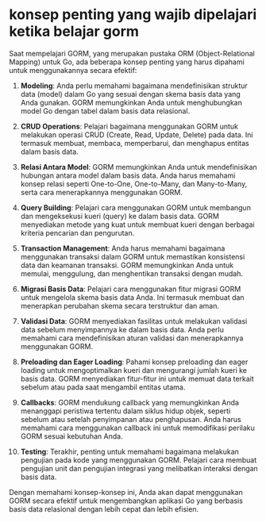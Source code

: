 # konsep penting yang wajib dipelajari ketika belajar gorm

Saat mempelajari GORM, yang merupakan pustaka ORM (Object-Relational Mapping) untuk Go, ada beberapa konsep penting yang harus dipahami untuk menggunakannya secara efektif:

1. **Modeling**: Anda perlu memahami bagaimana mendefinisikan struktur data (model) dalam Go yang sesuai dengan skema basis data yang Anda gunakan. GORM memungkinkan Anda untuk menghubungkan model Go dengan tabel dalam basis data relasional.

2. **CRUD Operations**: Pelajari bagaimana menggunakan GORM untuk melakukan operasi CRUD (Create, Read, Update, Delete) pada data. Ini termasuk membuat, membaca, memperbarui, dan menghapus entitas dalam basis data.

3. **Relasi Antara Model**: GORM memungkinkan Anda untuk mendefinisikan hubungan antara model dalam basis data. Anda harus memahami konsep relasi seperti One-to-One, One-to-Many, dan Many-to-Many, serta cara menerapkannya menggunakan GORM.

4. **Query Building**: Pelajari cara menggunakan GORM untuk membangun dan mengeksekusi kueri (query) ke dalam basis data. GORM menyediakan metode yang kuat untuk membuat kueri dengan berbagai kriteria pencarian dan pengurutan.

5. **Transaction Management**: Anda harus memahami bagaimana menggunakan transaksi dalam GORM untuk memastikan konsistensi data dan keamanan transaksi. GORM memungkinkan Anda untuk memulai, menggulung, dan menghentikan transaksi dengan mudah.

6. **Migrasi Basis Data**: Pelajari cara menggunakan fitur migrasi GORM untuk mengelola skema basis data Anda. Ini termasuk membuat dan menerapkan perubahan skema secara terstruktur dan aman.

7. **Validasi Data**: GORM menyediakan fasilitas untuk melakukan validasi data sebelum menyimpannya ke dalam basis data. Anda perlu memahami cara mendefinisikan aturan validasi dan menerapkannya menggunakan GORM.

8. **Preloading dan Eager Loading**: Pahami konsep preloading dan eager loading untuk mengoptimalkan kueri dan mengurangi jumlah kueri ke basis data. GORM menyediakan fitur-fitur ini untuk memuat data terkait sebelum atau pada saat mengambil entitas utama.

9. **Callbacks**: GORM mendukung callback yang memungkinkan Anda menanggapi peristiwa tertentu dalam siklus hidup objek, seperti sebelum atau setelah penyimpanan atau penghapusan. Anda harus memahami cara menggunakan callback ini untuk memodifikasi perilaku GORM sesuai kebutuhan Anda.

10. **Testing**: Terakhir, penting untuk memahami bagaimana melakukan pengujian pada kode yang menggunakan GORM. Pelajari cara membuat pengujian unit dan pengujian integrasi yang melibatkan interaksi dengan basis data.

Dengan memahami konsep-konsep ini, Anda akan dapat menggunakan GORM secara efektif untuk mengembangkan aplikasi Go yang berbasis basis data relasional dengan lebih cepat dan lebih efisien.
